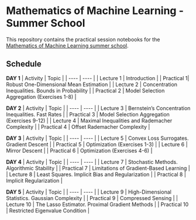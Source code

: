 # Mathematics of Machine Learning - Summer School

This repository contains the practical session notebooks for the
[Mathematics of Machine Learning summer school](https://www.turingevents.co.uk/turingevents/frontend/reg/thome.csp?pageID=19480&eventID=60).

## Schedule

**DAY 1**
| Activity | Topic |
| ---- | ---- |
| Lecture 1 | Introduction |
| Practical 1| Robust One-Dimensional Mean Estimation |
| Lecture 2 | Concentration Inequalities. Bounds in Probability |
| Practical 2 | Model Selection Aggregation (Exercises 1-8) |

**DAY 2**
| Activity | Topic |
| ---- | ---- |
| Lecture 3 | Bernstein’s Concentration Inequalities. Fast Rates |
| Practical 3 | Model Selection Aggregation (Exercises 9-12) |
| Lecture 4 | Maximal Inequalities and Rademacher Complexity |
| Practical 4 | Offset Rademacher Complexity |

**DAY 3**
| Activity | Topic |
| ---- | ---- |
| Lecture 5 | Convex Loss Surrogates. Gradient Descent |
| Practical 5 | Optimization (Exercises 1-3) |
| Lecture 6 | Mirror Descent |
| Practical 6 | Optimization (Exercises 4-6) |

**DAY 4**
| Activity | Topic |
| ---- | ---- |
| Lecture 7 | Stochastic Methods. Algorithmic Stability |
| Practical 7 | Limitations of Gradient-Based Learning |
| Lecture 8 | Least Squares. Implicit Bias and Regularization |
| Practical 8 | Implicit Regularization |

**DAY 5**
| Activity | Topic |
| ---- | ---- |
| Lecture 9 | High-Dimensional Statistics. Gaussian Complexity |
| Practical 9 | Compressed Sensing |
| Lecture 10 | The Lasso Estimator. Proximal Gradient Methods |
| Practical 10 | Restricted Eigenvalue Condition |

